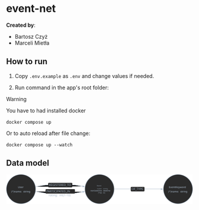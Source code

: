 # event-net

**Created by**:
 - Bartosz Czyż
 - Marceli Mietła

## How to run

1. Copy `.env.example` as `.env` and change values if needed.

2. Run command in the app's root folder:

> [!WARNING]
> You have to had installed docker

```
docker compose up
```

Or to auto reload after file change:

```
docker compose up --watch
```
## Data model

![data model](./graph.svg)